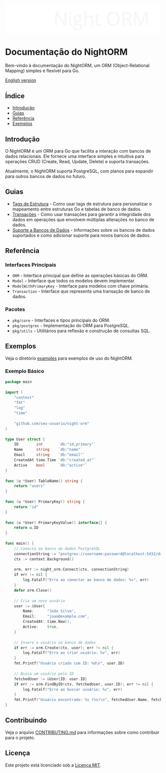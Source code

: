 <div align="center">
  <img src="../pkg/assets/Brand.svg" alt="NightORM Logo" width="500">
</div>

# Documentação do NightORM

Bem-vindo à documentação do NightORM, um ORM (Object-Relational Mapping) simples e flexível para Go.

[English version](README.en.md)

## Índice

- [Introdução](#introdução)
- [Guias](#guias)
- [Referência](#referência)
- [Exemplos](#exemplos)

## Introdução

O NightORM é um ORM para Go que facilita a interação com bancos de dados relacionais. Ele fornece uma interface simples e intuitiva para operações CRUD (Create, Read, Update, Delete) e suporta transações.

Atualmente, o NightORM suporta PostgreSQL, com planos para expandir para outros bancos de dados no futuro.

## Guias

- [Tags de Estrutura](struct_tags.md) - Como usar tags de estrutura para personalizar o mapeamento entre estruturas Go e tabelas de banco de dados.
- [Transações](transactions.md) - Como usar transações para garantir a integridade dos dados em operações que envolvem múltiplas alterações no banco de dados.
- [Suporte a Bancos de Dados](database_support.md) - Informações sobre os bancos de dados suportados e como adicionar suporte para novos bancos de dados.

## Referência

### Interfaces Principais

- `ORM` - Interface principal que define as operações básicas do ORM.
- `Model` - Interface que todos os modelos devem implementar.
- `ModelWithPrimaryKey` - Interface para modelos com chave primária.
- `Transaction` - Interface que representa uma transação de banco de dados.

### Pacotes

- `pkg/core` - Interfaces e tipos principais do ORM.
- `pkg/postgres` - Implementação do ORM para PostgreSQL.
- `pkg/utils` - Utilitários para reflexão e construção de consultas SQL.

## Exemplos

Veja o diretório [examples](../examples) para exemplos de uso do NightORM.

### Exemplo Básico

```go
package main

import (
    "context"
    "fmt"
    "log"
    "time"

    "github.com/seu-usuario/night-orm"
)

type User struct {
    ID        int       `db:"id,primary"`
    Name      string    `db:"name"`
    Email     string    `db:"email"`
    CreatedAt time.Time `db:"created_at"`
    Active    bool      `db:"active"`
}

func (u *User) TableName() string {
    return "users"
}

func (u *User) PrimaryKey() string {
    return "id"
}

func (u *User) PrimaryKeyValue() interface{} {
    return u.ID
}

func main() {
    // Conecta ao banco de dados PostgreSQL
    connectionString := "postgres://username:password@localhost:5432/database?sslmode=disable"
    ctx := context.Background()

    orm, err := night_orm.Connect(ctx, connectionString)
    if err != nil {
        log.Fatalf("Erro ao conectar ao banco de dados: %v", err)
    }
    defer orm.Close()

    // Cria um novo usuário
    user := &User{
        Name:      "João Silva",
        Email:     "joao@example.com",
        CreatedAt: time.Now(),
        Active:    true,
    }

    // Insere o usuário no banco de dados
    if err := orm.Create(ctx, user); err != nil {
        log.Fatalf("Erro ao criar usuário: %v", err)
    }
    fmt.Printf("Usuário criado com ID: %d\n", user.ID)

    // Busca um usuário pelo ID
    fetchedUser := &User{ID: user.ID}
    if err := orm.FindByID(ctx, fetchedUser, user.ID); err != nil {
        log.Fatalf("Erro ao buscar usuário: %v", err)
    }
    fmt.Printf("Usuário encontrado: %s (%s)\n", fetchedUser.Name, fetchedUser.Email)
}
```

## Contribuindo

Veja o arquivo [CONTRIBUTING.md](../CONTRIBUTING.md) para informações sobre como contribuir para o projeto.

## Licença

Este projeto está licenciado sob a [Licença MIT](../LICENSE).
